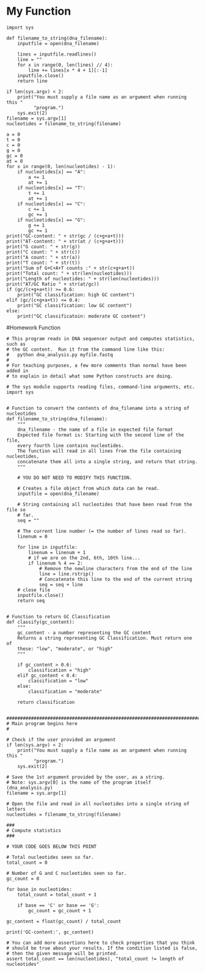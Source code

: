# My Function
    import sys
    
    def filename_to_string(dna_filename):
        inputfile = open(dna_filename)
        
        lines = inputfile.readlines()
        line = ""
        for x in range(0, len(lines) // 4):
            line += lines[x * 4 + 1][:-1]
        inputfile.close()
        return line
    
    if len(sys.argv) < 2:
        print("You must supply a file name as an argument when running this "
              "program.")
        sys.exit(2)
    filename = sys.argv[1]
    nucleotides = filename_to_string(filename)

    a = 0
    t = 0
    c = 0
    g = 0
    gc = 0
    at = 0
    for x in range(0, len(nucleotides) - 1):
        if nucleotides[x] == "A":
            a += 1
            at += 1
        if nucleotides[x] == "T":
            t += 1
            at += 1
        if nucleotides[x] == "C":
            c += 1
            gc += 1
        if nucleotides[x] == "G":
            g += 1
            gc += 1
    print("GC-content: " + str(gc / (c+g+a+t)))
    print("AT-content: " + str(at / (c+g+a+t)))
    print("G count: " + str(g))
    print("C count: " + str(c))
    print("A count: " + str(a))
    print("T count: " + str(t))
    print("Sum of G+C+A+T counts :" + str(c+g+a+t))
    print("Total count: " + str(len(nucleotides)))
    print("Length of nucleotides: " + str(len(nucleotides)))
    print("AT/GC Ratio " + str(at/gc))
    if (gc/(c+g+a+t)) >= 0.6:
        print("GC classification: high GC content")
    elif (gc/(c+g+a+t)) <= 0.4:
        print("GC classification: low GC content")
    else:
        print("GC classificatoin: moderate GC content")
    
#Homework Function
    
    # This program reads in DNA sequencer output and computes statistics, such as
    # the GC content.  Run it from the command line like this:
    #   python dna_analysis.py myfile.fastq
    #
    # For teaching purposes, a few more comments than normal have been added in
    # to explain in detail what some Python constructs are doing.

    # The sys module supports reading files, command-line arguments, etc.
    import sys


    # Function to convert the contents of dna_filename into a string of nucleotides
    def filename_to_string(dna_filename):
        """
        dna_filename - the name of a file in expected file format
        Expected file format is: Starting with the second line of the file,
        every fourth line contains nucleotides.
        The function will read in all lines from the file containing nucleotides,
        concatenate them all into a single string, and return that string.
        """

        # YOU DO NOT NEED TO MODIFY THIS FUNCTION.

        # Creates a file object from which data can be read.
        inputfile = open(dna_filename)

        # String containing all nucleotides that have been read from the file so
        # far.
        seq = ""

        # The current line number (= the number of lines read so far).
        linenum = 0

        for line in inputfile:
            linenum = linenum + 1
            # if we are on the 2nd, 6th, 10th line...
            if linenum % 4 == 2:
                # Remove the newline characters from the end of the line
                line = line.rstrip()
                # Concatenate this line to the end of the current string
                seq = seq + line
        # close file
        inputfile.close()
        return seq


    # Function to return GC Classification
    def classify(gc_content):
        """
        gc_content - a number representing the GC content
        Returns a string representing GC Classification. Must return one of
        these: "low", "moderate", or "high"
        """

        if gc_content > 0.6:
            classification = "high"
        elif gc_content < 0.4:
            classification = "low"
        else:
            classification = "moderate"
        
        return classification


    ###########################################################################
    # Main program begins here
    #

    # Check if the user provided an argument
    if len(sys.argv) < 2:
        print("You must supply a file name as an argument when running this "
              "program.")
        sys.exit(2)

    # Save the 1st argument provided by the user, as a string.
    # Note: sys.argv[0] is the name of the program itself (dna_analysis.py)
    filename = sys.argv[1]

    # Open the file and read in all nucleotides into a single string of letters
    nucleotides = filename_to_string(filename)

    ###
    # Compute statistics
    ###

    # YOUR CODE GOES BELOW THIS POINT

    # Total nucleotides seen so far.
    total_count = 0

    # Number of G and C nucleotides seen so far.
    gc_count = 0

    for base in nucleotides:
        total_count = total_count + 1

        if base == 'C' or base == 'G':
            gc_count = gc_count + 1

    gc_content = float(gc_count) / total_count

    print('GC-content:', gc_content)

    # You can add more assertions here to check properties that you think
    # should be true about your results. If the condition listed is false,
    # then the given message will be printed.
    assert total_count == len(nucleotides), "total_count != length of nucleotides"
